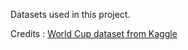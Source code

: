 Datasets used in this project.

Credits : [World Cup dataset from Kaggle](https://www.kaggle.com/datasets/abecklas/fifa-world-cup)
